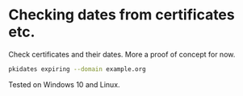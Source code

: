 # Checking dates from certificates etc.

Check certificates and their dates. More a proof of concept for now.

```bash
pkidates expiring --domain example.org
```

Tested on Windows 10 and Linux.
